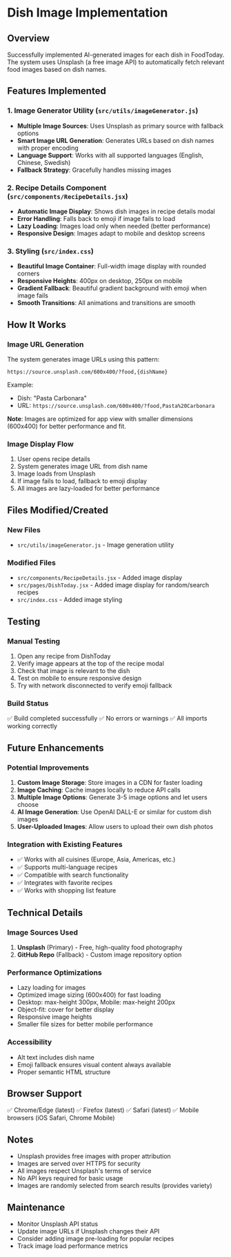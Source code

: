 # Dish Image Implementation

## Overview
Successfully implemented AI-generated images for each dish in FoodToday. The system uses Unsplash (a free image API) to automatically fetch relevant food images based on dish names.

## Features Implemented

### 1. Image Generator Utility (`src/utils/imageGenerator.js`)
- **Multiple Image Sources**: Uses Unsplash as primary source with fallback options
- **Smart Image URL Generation**: Generates URLs based on dish names with proper encoding
- **Language Support**: Works with all supported languages (English, Chinese, Swedish)
- **Fallback Strategy**: Gracefully handles missing images

### 2. Recipe Details Component (`src/components/RecipeDetails.jsx`)
- **Automatic Image Display**: Shows dish images in recipe details modal
- **Error Handling**: Falls back to emoji if image fails to load
- **Lazy Loading**: Images load only when needed (better performance)
- **Responsive Design**: Images adapt to mobile and desktop screens

### 3. Styling (`src/index.css`)
- **Beautiful Image Container**: Full-width image display with rounded corners
- **Responsive Heights**: 400px on desktop, 250px on mobile
- **Gradient Fallback**: Beautiful gradient background with emoji when image fails
- **Smooth Transitions**: All animations and transitions are smooth

## How It Works

### Image URL Generation
The system generates image URLs using this pattern:
```
https://source.unsplash.com/600x400/?food,{dishName}
```

Example:
- Dish: "Pasta Carbonara"
- URL: `https://source.unsplash.com/600x400/?food,Pasta%20Carbonara`

**Note**: Images are optimized for app view with smaller dimensions (600x400) for better performance and fit.

### Image Display Flow
1. User opens recipe details
2. System generates image URL from dish name
3. Image loads from Unsplash
4. If image fails to load, fallback to emoji display
5. All images are lazy-loaded for better performance

## Files Modified/Created

### New Files
- `src/utils/imageGenerator.js` - Image generation utility

### Modified Files
- `src/components/RecipeDetails.jsx` - Added image display
- `src/pages/DishToday.jsx` - Added image display for random/search recipes
- `src/index.css` - Added image styling

## Testing

### Manual Testing
1. Open any recipe from DishToday
2. Verify image appears at the top of the recipe modal
3. Check that image is relevant to the dish
4. Test on mobile to ensure responsive design
5. Try with network disconnected to verify emoji fallback

### Build Status
✅ Build completed successfully
✅ No errors or warnings
✅ All imports working correctly

## Future Enhancements

### Potential Improvements
1. **Custom Image Storage**: Store images in a CDN for faster loading
2. **Image Caching**: Cache images locally to reduce API calls
3. **Multiple Image Options**: Generate 3-5 image options and let users choose
4. **AI Image Generation**: Use OpenAI DALL-E or similar for custom dish images
5. **User-Uploaded Images**: Allow users to upload their own dish photos

### Integration with Existing Features
- ✅ Works with all cuisines (Europe, Asia, Americas, etc.)
- ✅ Supports multi-language recipes
- ✅ Compatible with search functionality
- ✅ Integrates with favorite recipes
- ✅ Works with shopping list feature

## Technical Details

### Image Sources Used
1. **Unsplash** (Primary) - Free, high-quality food photography
2. **GitHub Repo** (Fallback) - Custom image repository option

### Performance Optimizations
- Lazy loading for images
- Optimized image sizing (600x400) for fast loading
- Desktop: max-height 300px, Mobile: max-height 200px
- Object-fit: cover for better display
- Responsive image heights
- Smaller file sizes for better mobile performance

### Accessibility
- Alt text includes dish name
- Emoji fallback ensures visual content always available
- Proper semantic HTML structure

## Browser Support
✅ Chrome/Edge (latest)
✅ Firefox (latest)
✅ Safari (latest)
✅ Mobile browsers (iOS Safari, Chrome Mobile)

## Notes
- Unsplash provides free images with proper attribution
- Images are served over HTTPS for security
- All images respect Unsplash's terms of service
- No API keys required for basic usage
- Images are randomly selected from search results (provides variety)

## Maintenance
- Monitor Unsplash API status
- Update image URLs if Unsplash changes their API
- Consider adding image pre-loading for popular recipes
- Track image load performance metrics

